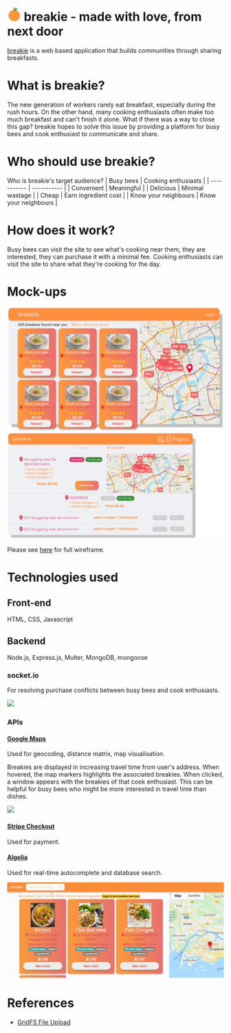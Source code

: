 <h1><img src="public/img/orange.png"> breakie - made with love, from next door</h1>

[breakie](http://breakie.herokuapp.com/) is a web based application that builds communities through sharing breakfasts.

# What is breakie?
The new generation of workers rarely eat breakfast, especially during the rush hours. On the other hand, many cooking enthusiasts often make too much breakfast and can't finish it alone. What if there was a way to close this gap? breakie hopes to solve this issue by providing a platform for busy bees and cook enthusiast to communicate and share. 

# Who should use breakie? 
Who is breakie's target audience?
| Busy bees     | Cooking enthusiasts |
| ----------- | ----------- |
| Convenient  | Meaningful |
| Delicious   | Minimal wastage |
| Cheap       | Earn ingredient cost |
| Know your neighbours | Know your neighbours  |

# How does it work?
Busy bees can visit the site to see what's cooking near them, they are interested, they can purchase it with a minimal fee. Cooking enthusiasts can visit the site to share what they're cooking for the day.

# Mock-ups
<img src="https://raw.githubusercontent.com/metildachee/breakie/master/public/img/homepage.jpg?token=APQA23UWSJNPAIXXXQZ33FK7ELPNW">

<img src="https://github.com/metildachee/breakie/blob/master/public/img/orders.png?raw=true">

Please see <a href="https://www.figma.com/file/v3kEtgMjBub29EzJlEfG8N/combined" target="_blank">here</a> for full wireframe.

# Technologies used
## Front-end
HTML, CSS, Javascript

## Backend
Node.js, Express.js, Multer, MongoDB, mongoose

### socket.io
For resolving purchase conflicts between busy bees and cook enthusiasts.

<img src="public/img/chat.gif">

### APIs
#### [Google Maps](https://developers.google.com/maps/documentation)
Used for geocoding, distance matrix, map visualisation.

Breakies are displayed in increasing travel time from user's address. When hovered, the map markers highlights the associated breakies. When clicked, a window appears with the breakies of that cook enthusiast. This can be helpful for busy bees who might be more interested in travel time than dishes.

<img src="public/img/maps.gif">

#### [Stripe Checkout](https://stripe.com/docs/payments/checkout)
Used for payment.

#### [Algolia](https://www.algolia.com/doc/guides/building-search-ui/resources/ui-and-ux-patterns/in-depth/autocomplete/js/)

Used for real-time autocomplete and database search.

<img src="public/img/search.gif">

# References
- [GridFS File Upload](https://github.com/ganeshpatro321/fileU)